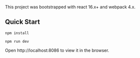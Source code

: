 This project was bootstrapped with react 16.x+ and webpack 4.x.

## Quick Start
```
npm install
```

```
npm run dev
```

Open http://localhost:8086 to view it in the browser.
